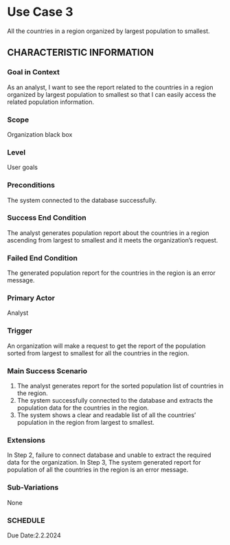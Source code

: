 # Use Case 3
All the countries in a region organized by largest population to smallest.
## CHARACTERISTIC INFORMATION
### Goal in Context
As an analyst, I want to see the report related to the countries in a region organized by largest population to smallest so that I can easily access the related population information.
### Scope
Organization black box
### Level
User goals
### Preconditions
The system connected to the database successfully.
### Success End Condition
The analyst generates population report about the countries in a region ascending from largest to smallest and it meets the organization’s request.
### Failed End Condition
The generated population report for the countries in the region is an error message.
### Primary Actor
Analyst
### Trigger
An organization will make a request to get the report of the population sorted from largest to smallest for all the countries in the region.
### Main Success Scenario
1.  The analyst generates report for the sorted population list of countries in the region.
2.  The system successfully connected to the database and extracts the population data for the countries in the region.
3.  The system shows a clear and readable list of all the countries’ population in the region from largest to smallest.
### Extensions
In Step 2, failure to connect database and unable to extract the required data for the organization.
In Step 3, The system generated report for population of all the countries in the region is an error message.
### Sub-Variations
None
### SCHEDULE
Due Date:2.2.2024
